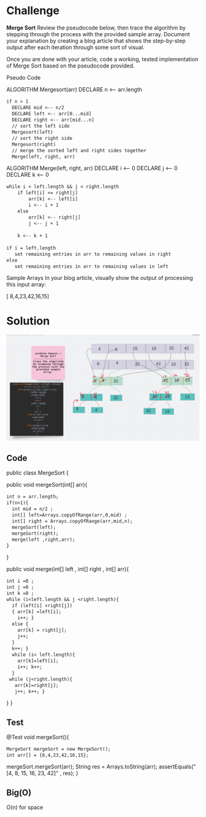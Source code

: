 # Challenge 
**Merge Sort**
Review the pseudocode below, then trace the algorithm by stepping through the process with the provided sample array. Document your explanation by creating a blog article that shows the step-by-step output after each iteration through some sort of visual.

Once you are done with your article, code a working, tested implementation of Merge Sort based on the pseudocode provided.

Pseudo Code

ALGORITHM Mergesort(arr)
    DECLARE n <-- arr.length

    if n > 1
      DECLARE mid <-- n/2
      DECLARE left <-- arr[0...mid]
      DECLARE right <-- arr[mid...n]
      // sort the left side
      Mergesort(left)
      // sort the right side
      Mergesort(right)
      // merge the sorted left and right sides together
      Merge(left, right, arr)

ALGORITHM Merge(left, right, arr)
    DECLARE i <-- 0
    DECLARE j <-- 0
    DECLARE k <-- 0

    while i < left.length && j < right.length
        if left[i] <= right[j]
            arr[k] <-- left[i]
            i <-- i + 1
        else
            arr[k] <-- right[j]
            j <-- j + 1

        k <-- k + 1

    if i = left.length
       set remaining entries in arr to remaining values in right
    else
       set remaining entries in arr to remaining values in left

Sample Arrays
In your blog article, visually show the output of processing this input array:

[ 8,4,23,42,16,15]

# Solution 
![img](assets/mergeSort.png)

## Code 
public class MergeSort {


  public  void mergeSort(int[] arr){

    int n = arr.length;
    if(n>1){
      int mid = n/2 ;
      int[] left=Arrays.copyOfRange(arr,0,mid) ;
      int[] right = Arrays.copyOfRange(arr,mid,n);
      mergeSort(left);
      mergeSort(right);
      merge(left ,right,arr);
    }

  }


  public void merge(int[] left , int[] right , int[] arr){

    int i =0 ;
    int j =0 ;
    int k =0 ;
    while (i<left.length && j <right.length){
      if (left[i] <right[j])
      { arr[k] =left[i];
        i++; }
      else {
        arr[k] = right[j];
        j++;
      }
      k++; }
      while (i< left.length){
        arr[k]=left[i];
        i++; k++;
      }
     while (j<right.length){
       arr[k]=right[j];
       j++; k++; }
  }
}

## Test

  @Test
  void mergeSort(){

    MergeSort mergeSort = new MergeSort();
    int arr[] = {8,4,23,42,16,15};

 mergeSort.mergeSort(arr);
   String res = Arrays.toString(arr);
    assertEquals("[4, 8, 15, 16, 23, 42]" , res);
  }

## Big(O)
O(n) for space 
